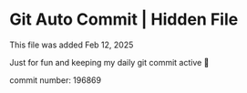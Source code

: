 # Git Auto Commit | Hidden File

This file was added Feb 12, 2025

Just for fun and keeping my daily git commit active 🤪

commit number: 196869
